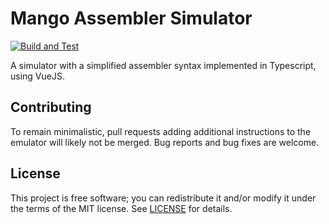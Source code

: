 # Mango Assembler Simulator

[![Build and Test](/../../actions/workflows/main.yml/badge.svg)](/../../actions/workflows/main.yml)

A simulator with a simplified assembler syntax implemented in Typescript, using VueJS.

## Contributing
To remain minimalistic, pull requests adding additional instructions to the emulator will likely not be merged. Bug reports and bug fixes are welcome.

## License
This project is free software; you can redistribute it and/or modify it under
the terms of the MIT license.
See [LICENSE](LICENSE) for details.
